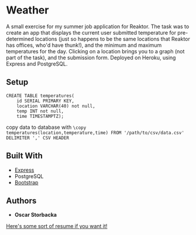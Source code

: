 # Weather

A small exercise for my summer job application for Reaktor. The task was to create an app that displays the current user submitted temperature for pre-determined locations (just so happens to be the same locations that Reaktor has offices, who'd have thunk!), and the minimum and maximum temperatures for the day. Clicking on a location brings you to a graph (not part of the task), and the submission form. Deployed on Heroku, using Express and PostgreSQL.

## Setup

```
CREATE TABLE temperatures(
    id SERIAL PRIMARY KEY,
    location VARCHAR(40) not null, 
    temp INT not null, 
    time TIMESTAMPTZ);
```

copy data to database with `\copy temperatures(location,temperature,time) FROM '/path/to/csv/data.csv' DELIMITER ',' CSV HEADER`

## Built With

* [Express](https://expressjs.com/)
* PostgreSQL
* [Bootstrap](https://getbootstrap.com/)

## Authors

* **Oscar Storbacka**

[Here's some sort of resume if you want it!](https://github.com/stuki/resume/)

